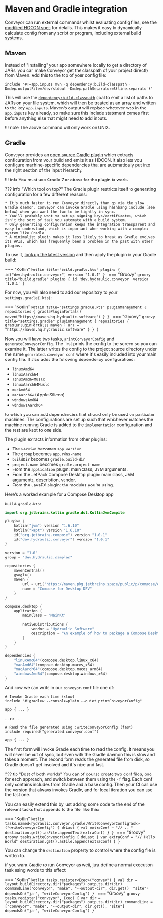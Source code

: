 # Maven and Gradle integration

Conveyor can run external commands whilst evaluating config files, see the [modified HOCON spec](hocon-spec.md) for details. This makes it easy to dynamically calculate config from any script or program, including external build systems.

## Maven

Instead of "installing" your app somewhere locally to get a directory of JARs, you can make Conveyor  get the classpath of your project directly from Maven. Add this to the top of your config file:

```
include "#!=app.inputs mvn -q dependency:build-classpath -Dmdep.outputFile=/dev/stdout -Dmdep.pathSeparator=${line.separator}"
```

This will use the [`dependency:build-classpath`](https://maven.apache.org/plugins/maven-dependency-plugin/build-classpath-mojo.html) goal to emit a list of paths to JARs on your file system, which will then be treated as an array and written to the key `app.inputs`. Maven's output will replace whatever was in the `app.inputs` key already, so make sure this include statement comes first before anything else that might need to add inputs.

!!! note
    The above command will only work on UNIX.

## Gradle

Conveyor provides an [open source Gradle plugin](https://github.com/hydraulic-software/conveyor/tree/master/gradle-plugin) which extracts configuration from your build and emits it as HOCON. It also lets you configure machine-specific dependencies that are automatically put into the right section of the input hierarchy.

!!! info
    You must use Gradle 7 or above for the plugin to work.

??? info "Which tool on top?"
    The Gradle plugin restricts itself to generating configuration for a few different reasons:

    * It's much faster to run Conveyor directly than go via the slow Gradle daemon. Conveyor can invoke Gradle using hashbang include (see below) when you want the two to be tightly in sync.
    * You'll probably want to set up signing keys/certificates, which isn't the sort of task you automate with a build system. 
    * Only generating configuration keeps the integration transparent and easy to understand, which is important when working with a complex system like Gradle.
    * A minimalist plugin makes it less likely to break as Gradle evolves its APIs, which has frequently been a problem in the past with other plugins.

To use it, [look up the latest version](https://plugins.gradle.org/plugin/dev.hydraulic.conveyor) and then apply the plugin in your Gradle build:

=== "Kotlin"
    ```kotlin title="build.gradle.kts"
    plugins {
        id("dev.hydraulic.conveyor") version "1.0.1"
    }
    ```
=== "Groovy"
    ```groovy title="build.gradle"
    plugins {
        id 'dev.hydraulic.conveyor' version '1.0.1'
    }
    ```

For now, you will also need to add our repository to your `settings.gradle{.kts}`:

=== "Kotlin"
    ```kotlin title="settings.gradle.kts"
    pluginManagement {
        repositories {
            gradlePluginPortal()
            maven("https://maven.hq.hydraulic.software")
        }
    }
    ```
=== "Groovy"
    ```groovy title="settings.gradle"
    pluginManagement {
        repositories {
            gradlePluginPortal()
            maven { url = "https://maven.hq.hydraulic.software" }
        }
    }
    ```

Now you will have two tasks, `printConveyorConfig` and `generateConveyorConfig`. The first prints the config to the screen so you can examine it. The latter writes the config to the project source directory under the name `generated.conveyor.conf` where it's easily included into your main config file. It also adds the following dependency configurations:

* `linuxAmd64`
* `linuxAarch64`
* `linuxAmd64Muslc`
* `linuxAarch64Muslc`
* `macAmd64`
* `macAarch64` (Apple Silicon)
* `windowsAmd64`
* `windowsAarch64`

to which you can add dependencies that should only be used on particular machines. The configurations are set up such that whichever matches the machine running Gradle is added to the `implementation` configuration and the rest are kept to one side.

The plugin extracts information from other plugins:

* The `version` becomes `app.version`
* The `group` becomes `app.rdns-name`
* `buildDir` becomes `gradle.build-dir`
* `project.name` becomes `gradle.project-name`
* From the `application` plugin: main class,  JVM arguments.
* From the JetPack Compose Desktop plugin: main class, JVM arguments, description, vendor.
* From the JavaFX plugin: the modules you're using.

Here's a worked example for a Compose Desktop app:

`build.gradle.kts`:

```kotlin
import org.jetbrains.kotlin.gradle.dsl.KotlinJvmCompile

plugins {
    kotlin("jvm") version "1.6.10"
    kotlin("kapt") version "1.6.10"
    id("org.jetbrains.compose") version "1.0.1"
    id("dev.hydraulic.conveyor") version "1.0.1"
}

version = "1.0"
group = "dev.hydraulic.samples"

repositories {
    mavenCentral()
    google()
    maven {
        url = uri("https://maven.pkg.jetbrains.space/public/p/compose/dev")
        name = "Compose for Desktop DEV"
    }
}

compose.desktop {
    application {
        mainClass = "MainKt"

        nativeDistributions {
            vendor = "Hydraulic Software"
            description = "An example of how to package a Compose Desktop app with Conveyor"
        }
    }
}

dependencies {
    "linuxAmd64"(compose.desktop.linux_x64)
    "macAmd64"(compose.desktop.macos_x64)
    "macAarch64"(compose.desktop.macos_arm64)
    "windowsAmd64"(compose.desktop.windows_x64)
}

```

And now we can write in our `conveyor.conf` file one of:

```
# Invoke Gradle each time (slow)
include "#!gradlew --console=plain --quiet printConveyorConfig"

app { ... }
```

... or ...

```
# Read the file generated using :writeConveyorConfig (fast)
include required("generated.conveyor.conf")

app { ... }
```

The first form will invoke Gradle each time to read the config. It means you will never be out of sync, but even with the Gradle daemon this is slow and takes a moment. The second form reads the generated file from disk, so Gradle doesn't get involved and it's nice and fast.

??? tip "Best of both worlds"
    You can of course create two conf files, one for each approach, and switch between them using the `-f` flag. Each conf only contains includes from Gradle and a base config. Then your CI can use the version that always invokes Gradle, and for local iteration you can use the fast one.

You can easily extend this by just adding some code to the end of the relevant tasks that appends to the file, like this:

=== "Kotlin"
    ```kotlin
    tasks.named<hydraulic.conveyor.gradle.WriteConveyorConfigTask>("writeConveyorConfig") {
        doLast {
            val extraConf = "// ..."
            destination.get().asFile.appendText(extraConf)
        }
    }
    ```
=== "Groovy"
    ```groovy
    tasks.writeConveyorConfig {
        doLast {
            var extraConf = "// Hello World"
            destination.get().asFile.append(extraConf)
        }
    }
    ```

You can change the `destination` property to control where the config file is written to.

If you want Gradle to run Conveyor as well, just define a normal execution task using words to this effect:

=== "Kotlin"
    ```kotlin
    tasks.register<Exec>("convey") {
        val dir = layout.buildDirectory.dir("packages")
        outputs.dir(dir)
        commandLine("conveyor", "make", "--output-dir", dir.get(), "site")
        dependsOn("jar", "writeConveyorConfig")
    }
    ```
=== "Groovy"
    ```groovy
    tasks.register("conveyor", Exec) {
        var dir = layout.buildDirectory.dir("packages")
        outputs.dir(dir)
        commandLine = ["conveyor", "make", "--output-dir", dir.get(), "site"]
        dependsOn("jar", "writeConveyorConfig")
    }
    ```
